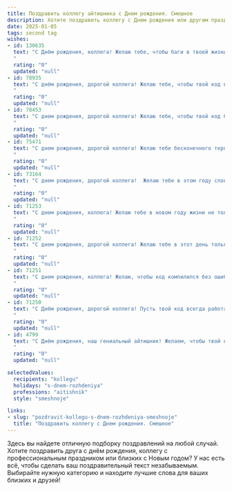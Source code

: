 ```yaml
---
title: Поздравить коллегу айтишника c Днем рождения. Смешное
description: Хотите поздравить коллегу c Днем рождения или другим праздником? Наш ИИ создаст незабываемое поздравление, а вы обязательно выделитесь среди других.  
date: 2025-01-05
tags: second tag
wishes:
- id: 130635
  text: "С Днём рождения, коллега! Желаю тебе, чтобы баги в твоей жизни встречались так же редко, как дедлайны, которые сдаются вовремя. Пусть твой код всегда работает идеально, а кофе всегда горяч.  Пусть зарплата растёт экспоненциально, а стресс уменьшается до нуля!  С праздником!
  "
  rating: "0"
  updated: "null"
- id: 78935
  text: "С днём рождения, дорогой коллега! Желаю тебе, чтобы твой код всегда был чистым, баги — редкими, а кофе — горячим! Пусть серверы работают без перебоев, а твои проекты — всегда успешными! 😁
  "
  rating: "0"
  updated: "null"
- id: 78453
  text: "С днем рождения, дорогой коллега! Желаю тебе, чтобы твой код был чистым, как слезы младенца,  баги исправлялись сами собой, а дедлайны отступали перед твоей мощью.
  "
  rating: "0"
  updated: "null"
- id: 75471
  text: "С днем рождения, дорогой коллега! Желаю тебе бесконечного терпения, чтобы справляться с кодом, как с капризным ребенком. Пусть баги больше не пугают, а дедлайны всегда будут в радость!  😜
  "
  rating: "0"
  updated: "null"
- id: 73164
  text: "С днем рождения, дорогой коллега!  Желаю тебе в этом году словить столько багов, сколько тебе не снилось, но при этом, чтобы все они были легко решаемы и приносили тебе только радость.  А ещё — пусть твой код всегда будет чистым и стабильным, а  дедлайны не грозят красным глазом.  Счастья, здоровья и успехов!
  "
  rating: "0"
  updated: "null"
- id: 71253
  text: "С днем рождения, коллега! Желаю тебе в новом году жизни не только найти баг, который никто не ждал, но и зафиксить его в трекере, не забыв про комментарии! 😜
  "
  rating: "0"
  updated: "null"
- id: 71252
  text: "С днем рождения, дорогой коллега! Желаю тебе в этот день только положительный результат, не зависающих программ, работающих сайтов и бесконечного вдохновения для написания идеального кода. Пусть все баги исчезнут, а кофе будет вкусным, как всегда!
  "
  rating: "0"
  updated: "null"
- id: 71251
  text: "С днем рождения, коллега! Желаю, чтобы код компилился без ошибок, баги устранялись одним кликом, а серверы работали без сбоев. Пусть твоя жизнь будет такой же стабильной, как 5G-интернет, а счастье - как бесконечный трафик!
  "
  rating: "0"
  updated: "null"
- id: 71250
  text: "С Днём рождения, дорогой коллега! Пусть твой код всегда работает идеально, баги обходят тебя стороной, а кофе в кружке никогда не заканчивается! ☕️💻🎉
  "
  rating: "0"
  updated: "null"
- id: 4799
  text: "С Днём рождения, наш гениальный айтишник! Желаем, чтобы твой код всегда компилировался с первого раза, баги обходили стороной, а зарплата росла быстрее, чем количество гигабайт на твоём жёстком диске!
  "
  rating: "0"
  updated: "null"

selectedValues:
  recipients: "kollegu"
  holidays: "s-dnem-rozhdeniya"
  professions: "aitishnik"
  style: "smeshnoje"

links:
- slug: "pozdravit-kollegu-s-dnem-rozhdeniya-smeshnoje"
  title: "Поздравить коллегу c Днем рождения. Смешное"
---
```


Здесь вы найдете отличную подборку поздравлений на любой случай.
Хотите поздравить друга с днём рождения, коллегу с профессиональным праздником или близких с Новым годом? У нас есть всё, чтобы сделать ваш поздравительный текст незабываемым. Выбирайте нужную категорию и находите лучшие слова для ваших близких и друзей!

